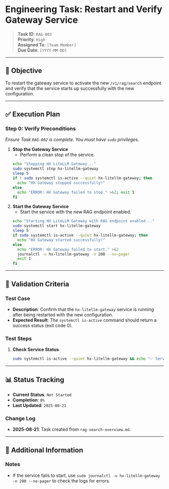 # Engineering Task: Restart and Verify Gateway Service

> **Task ID**: `RAG-003`  
> **Priority**: `High`  
> **Assigned To**: `[Team Member]`  
> **Due Date**: `[YYYY-MM-DD]`

---

## 🎯 Objective
To restart the gateway service to activate the new `/v1/rag/search` endpoint and verify that the service starts up successfully with the new configuration.

---

## ✅ Execution Plan

### Step 0: Verify Preconditions
*Ensure Task `RAG-002` is complete. You must have `sudo` privileges.*

1.  **Stop the Gateway Service**
    - Perform a clean stop of the service.
    ```bash
    echo "Stopping HX LiteLLM Gateway..."
    sudo systemctl stop hx-litellm-gateway
    sleep 5
    if ! sudo systemctl is-active --quiet hx-litellm-gateway; then
      echo "HX Gateway stopped successfully!"
    else
      echo "ERROR: HX Gateway failed to stop." >&2; exit 1
    fi
    ```
2.  **Start the Gateway Service**
    - Start the service with the new RAG endpoint enabled.
    ```bash
    echo "Starting HX LiteLLM Gateway with RAG endpoint enabled..."
    sudo systemctl start hx-litellm-gateway
    sleep 5
    if sudo systemctl is-active --quiet hx-litellm-gateway; then
      echo "HX Gateway started successfully!"
    else
      echo "ERROR: HX Gateway failed to start." >&2
      journalctl -u hx-litellm-gateway -n 200 --no-pager
      exit 1
    fi
    ```

---

## 🧪 Validation Criteria

### Test Case
- **Description**: Confirm that the `hx-litellm-gateway` service is running after being restarted with the new configuration.
- **Expected Result**: The `systemctl is-active` command should return a success status (exit code 0).

### Test Steps
1.  **Check Service Status**
    ```bash
    sudo systemctl is-active --quiet hx-litellm-gateway && echo "✅ Service is active." || echo "❌ Service failed to start."
    ```

---

## 📊 Status Tracking

- **Current Status**: `Not Started`
- **Completion**: `0%`
- **Last Updated**: `2025-08-21`

### Change Log
- **2025-08-21**: Task created from `rag-search-overview.md`.

---

## 📎 Additional Information

### Notes
- If the service fails to start, use `sudo journalctl -u hx-litellm-gateway -n 200 --no-pager` to check the logs for errors.
